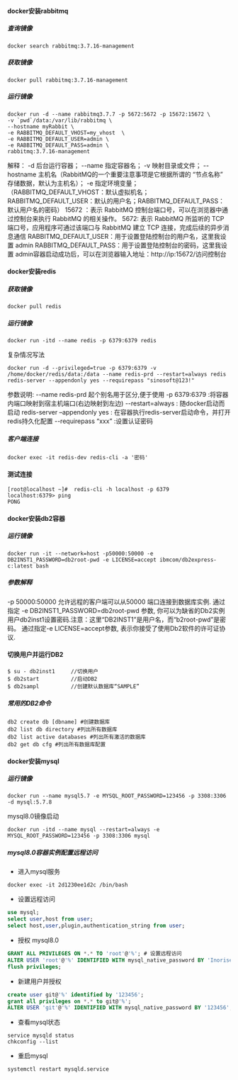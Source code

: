 #### docker安装rabbitmq
##### 查询镜像
````shell script
docker search rabbitmq:3.7.16-management
````

##### 获取镜像
````shell script
docker pull rabbitmq:3.7.16-management
````

##### 运行镜像
````shell script
docker run -d --name rabbitmq3.7.7 -p 5672:5672 -p 15672:15672 \
-v `pwd`/data:/var/lib/rabbitmq \
--hostname myRabbit \
-e RABBITMQ_DEFAULT_VHOST=my_vhost  \
-e RABBITMQ_DEFAULT_USER=admin \
-e RABBITMQ_DEFAULT_PASS=admin \
rabbitmq:3.7.16-management
````
解释：
-d 后台运行容器；
--name 指定容器名；
-v 映射目录或文件；
--hostname  主机名（RabbitMQ的一个重要注意事项是它根据所谓的 “节点名称” 存储数据，默认为主机名）；
-e 指定环境变量；（RABBITMQ_DEFAULT_VHOST：默认虚拟机名；RABBITMQ_DEFAULT_USER：默认的用户名；RABBITMQ_DEFAULT_PASS：默认用户名的密码）
15672 ：表示 RabbitMQ 控制台端口号，可以在浏览器中通过控制台来执行 RabbitMQ 的相关操作。
5672: 表示 RabbitMQ 所监听的 TCP 端口号，应用程序可通过该端口与 RabbitMQ 建立 TCP 连接，完成后续的异步消息通信
RABBITMQ_DEFAULT_USER：用于设置登陆控制台的用户名，这里我设置 admin
RABBITMQ_DEFAULT_PASS：用于设置登陆控制台的密码，这里我设置 admin容器启动成功后，可以在浏览器输入地址：http://ip:15672/访问控制台

#### docker安装redis
##### 获取镜像
````shell script
docker pull redis
````
##### 运行镜像
````shell script
docker run -itd --name redis -p 6379:6379 redis
````
复杂情况写法
````shell script
docker run -d --privileged=true -p 6379:6379 -v /home/docker/redis/data:/data --name redis-prd --restart=always redis redis-server --appendonly yes --requirepass "sinosoft@123!"  
````
参数说明:
--name redis-prd 起个别名用于区分,便于使用
-p 6379:6379 :将容器内端口映射到宿主机端口(右边映射到左边)
--restart=always : 随docker启动而启动
redis-server –appendonly yes : 在容器执行redis-server启动命令，并打开redis持久化配置
--requirepass “xxx” :设置认证密码

##### 客户端连接
````shell script
docker exec -it redis-dev redis-cli -a '密码'  
````

#### 测试连接
````shell script
[root@localhost ~]#  redis-cli -h localhost -p 6379  
localhost:6379> ping
PONG
````

#### docker安装db2容器
##### 运行镜像
````shell script
docker run -it --network=host -p50000:50000 -e DB2INST1_PASSWORD=db2root-pwd -e LICENSE=accept ibmcom/db2express-c:latest bash
````
##### 参数解释
-p 50000:50000 允许远程的客户端可以从50000 端口连接到数据库实例.
通过指定 -e DB2INST1_PASSWORD=db2root-pwd 参数, 你可以为缺省的Db2实例用户db2inst1设置密码.注意：这里“DB2INST1”是用户名，而“b2root-pwd”是密码。
通过指定-e LICENSE=accept参数, 表示你接受了使用Db2软件的许可证协议.

#### 切换用户并运行DB2
````shell script
$ su - db2inst1     //切换用户
$ db2start          //启动DB2
$ db2sampl          //创建默认数据库“SAMPLE”
````

##### 常用的DB2命令
````shell script
db2 create db [dbname] #创建数据库 
db2 list db directory #列出所有数据库 
db2 list active databases #列出所有激活的数据库 
db2 get db cfg #列出所有数据库配置 
````

#### docker安装mysql
##### 运行镜像
````shell script
docker run --name mysql5.7 -e MYSQL_ROOT_PASSWORD=123456 -p 3308:3306 -d mysql:5.7.8
````
mysql8.0镜像启动
````shell script
docker run -itd --name mysql --restart=always -e MYSQL_ROOT_PASSWORD=123456 -p 3308:3306 mysql
````
##### mysql8.0容器实例配置远程访问
+ 进入mysql服务
````shell script
docker exec -it 2d1230ee1d2c /bin/bash
````
+ 设置远程访问
````sql
use mysql;
select user,host from user;
select host,user,plugin,authentication_string from user;
````
+ 授权 mysql8.0
````sql
GRANT ALL PRIVILEGES ON *.* TO 'root'@'%'; # 设置远程访问
ALTER USER 'root'@'%' IDENTIFIED WITH mysql_native_password BY 'Inorise'; #更新一下用户的密码
flush privileges;
````


+ 新建用户并授权
````sql
create user git@'%' identified by '123456';
grant all privileges on *.* to git@'%';
ALTER USER 'git'@'%' IDENTIFIED WITH mysql_native_password BY '123456';
````
+ 查看mysql状态
````shell script
service mysqld status
chkconfig --list
````
+ 重启mysql
````shell script
systemctl restart mysqld.service
````